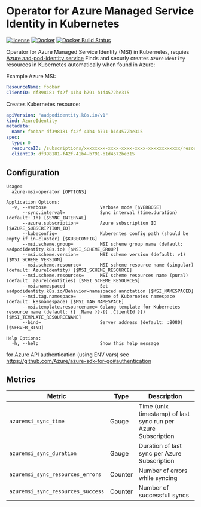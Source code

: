 Operator for Azure Managed Service Identity in Kubernetes
=========================================================

[![license](https://img.shields.io/github/license/webdevops/azure-msi-operator.svg)](https://github.com/webdevops/azure-msi-operator/blob/master/LICENSE)
[![Docker](https://img.shields.io/badge/docker-webdevops%2Fazure--msi--operator-blue.svg?longCache=true&style=flat&logo=docker)](https://hub.docker.com/r/webdevops/azure-msi-operator/)
[![Docker Build Status](https://img.shields.io/docker/build/webdevops/azure-msi-operator.svg)](https://hub.docker.com/r/webdevops/azure-msi-operator/)

Operator for Azure Managed Service Identity (MSI) in Kubernetes, requies [Azure aad-pod-identity service](https://github.com/Azure/aad-pod-identity)
Finds and securly creates `AzureIdentity` resources in Kubernetes automatically when found in Azure:

Example Azure MSI:
```yaml
ResourceName: foobar
ClientID: df398181-f42f-41b4-b791-b1d4572be315

```

Creates Kubernetes resource:
```yaml
apiVersion: "aadpodidentity.k8s.io/v1"
kind: AzureIdentity
metadata:
  name: foobar-df398181-f42f-41b4-b791-b1d4572be315
spec:
  type: 0
  resourceID: /subscriptions/xxxxxxxx-xxxx-xxxx-xxxx-xxxxxxxxxxxx/resourcegroups/resourcegroup-name/providers/Microsoft.ManagedIdentity/userAssignedIdentities/foobar
  clientID: df398181-f42f-41b4-b791-b1d4572be315
```

Configuration
-------------

```
Usage:
  azure-msi-operator [OPTIONS]

Application Options:
  -v, --verbose                    Verbose mode [$VERBOSE]
      --sync.interval=             Sync interval (time.duration) (default: 1h) [$SYNC_INTERVAL]
      --azure.subscription=        Azure subscription ID [$AZURE_SUBSCRIPTION_ID]
      --kubeconfig=                Kuberentes config path (should be empty if in-cluster) [$KUBECONFIG]
      --msi.scheme.group=          MSI scheme group name (default: aadpodidentity.k8s.io) [$MSI_SCHEME_GROUP]
      --msi.scheme.version=        MSI scheme version (default: v1) [$MSI_SCHEME_VERSION]
      --msi.scheme.resource=       MSI scheme resource name (singular) (default: AzureIdentity) [$MSI_SCHEME_RESOURCE]
      --msi.scheme.resources=      MSI scheme resources name (pural) (default: azureidentities) [$MSI_SCHEME_RESOURCES]
      --msi.namespaced             Set aadpodidentity.k8s.io/Behavior=namespaced annotation [$MSI_NAMESPACED]
      --msi.tag.namespace=         Name of Kubernetes namespace (default: k8snamespace) [$MSI_TAG_NAMESPACE]
      --msi.template.resourcename= Golang template for Kubernetes resource name (default: {{ .Name }}-{{ .ClientId }}) [$MSI_TEMPLATE_RESOURCENAME]
      --bind=                      Server address (default: :8080) [$SERVER_BIND]

Help Options:
  -h, --help                       Show this help message
```

for Azure API authentication (using ENV vars) see https://github.com/Azure/azure-sdk-for-go#authentication


Metrics
-------

| Metric                                         | Type         | Description                                                                           |
|------------------------------------------------|--------------|---------------------------------------------------------------------------------------|
| `azuremsi_sync_time`                           | Gauge        | Time (unix timestamp) of last sync run per Azure Subscription                         |
| `azuremsi_sync_duration`                       | Gauge        | Duration of last sync per Azure Subscription                                          |
| `azuremsi_sync_resources_errors`               | Counter      | Number of errors while syncing                                                        |
| `azuremsi_sync_resources_success`              | Counter      | Number of successfull syncs                                                           |
